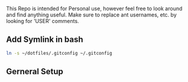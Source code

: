 This Repo is intended for Personal use, however feel free to look around and find anything useful. Make sure to replace ant usernames, etc. by looking for 'USER' comments.

## Add Symlink in bash
```sh
ln -s ~/dotfiles/.gitconfig ~/.gitconfig
```

## Gerneral Setup
